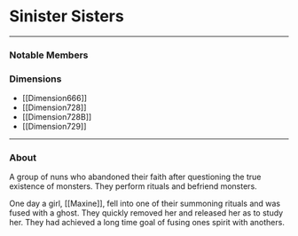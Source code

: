 # Sinister Sisters
--- 

### Notable Members

### Dimensions
- [[Dimension666]]
- [[Dimension728]]
-  [[Dimension728B]]
- [[Dimension729]]
 --- 

### About
A group of nuns who abandoned their faith after questioning the true existence of monsters. They perform rituals and befriend monsters. 

One day a girl, [[Maxine]], fell into one of their summoning rituals and was fused with a ghost. They quickly removed her and released her as to study her. They had achieved a long time goal of fusing ones spirit with anothers.